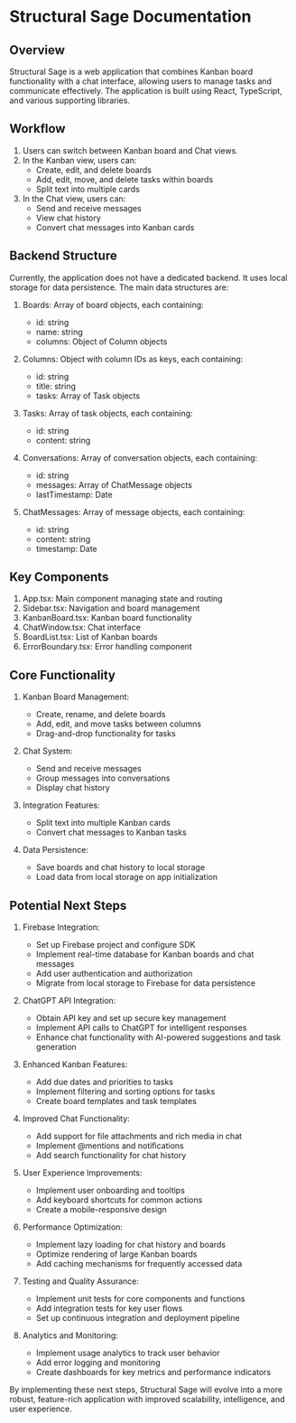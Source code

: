 # Structural Sage Documentation

## Overview

Structural Sage is a web application that combines Kanban board functionality with a chat interface, allowing users to manage tasks and communicate effectively. The application is built using React, TypeScript, and various supporting libraries.

## Workflow

1. Users can switch between Kanban board and Chat views.
2. In the Kanban view, users can:
   - Create, edit, and delete boards
   - Add, edit, move, and delete tasks within boards
   - Split text into multiple cards
3. In the Chat view, users can:
   - Send and receive messages
   - View chat history
   - Convert chat messages into Kanban cards

## Backend Structure

Currently, the application does not have a dedicated backend. It uses local storage for data persistence. The main data structures are:

1. Boards: Array of board objects, each containing:
   - id: string
   - name: string
   - columns: Object of Column objects

2. Columns: Object with column IDs as keys, each containing:
   - id: string
   - title: string
   - tasks: Array of Task objects

3. Tasks: Array of task objects, each containing:
   - id: string
   - content: string

4. Conversations: Array of conversation objects, each containing:
   - id: string
   - messages: Array of ChatMessage objects
   - lastTimestamp: Date

5. ChatMessages: Array of message objects, each containing:
   - id: string
   - content: string
   - timestamp: Date

## Key Components

1. App.tsx: Main component managing state and routing
2. Sidebar.tsx: Navigation and board management
3. KanbanBoard.tsx: Kanban board functionality
4. ChatWindow.tsx: Chat interface
5. BoardList.tsx: List of Kanban boards
6. ErrorBoundary.tsx: Error handling component

## Core Functionality

1. Kanban Board Management:
   - Create, rename, and delete boards
   - Add, edit, and move tasks between columns
   - Drag-and-drop functionality for tasks

2. Chat System:
   - Send and receive messages
   - Group messages into conversations
   - Display chat history

3. Integration Features:
   - Split text into multiple Kanban cards
   - Convert chat messages to Kanban tasks

4. Data Persistence:
   - Save boards and chat history to local storage
   - Load data from local storage on app initialization

## Potential Next Steps

1. Firebase Integration:
   - Set up Firebase project and configure SDK
   - Implement real-time database for Kanban boards and chat messages
   - Add user authentication and authorization
   - Migrate from local storage to Firebase for data persistence

2. ChatGPT API Integration:
   - Obtain API key and set up secure key management
   - Implement API calls to ChatGPT for intelligent responses
   - Enhance chat functionality with AI-powered suggestions and task generation

3. Enhanced Kanban Features:
   - Add due dates and priorities to tasks
   - Implement filtering and sorting options for tasks
   - Create board templates and task templates

4. Improved Chat Functionality:
   - Add support for file attachments and rich media in chat
   - Implement @mentions and notifications
   - Add search functionality for chat history

5. User Experience Improvements:
   - Implement user onboarding and tooltips
   - Add keyboard shortcuts for common actions
   - Create a mobile-responsive design

6. Performance Optimization:
   - Implement lazy loading for chat history and boards
   - Optimize rendering of large Kanban boards
   - Add caching mechanisms for frequently accessed data

7. Testing and Quality Assurance:
   - Implement unit tests for core components and functions
   - Add integration tests for key user flows
   - Set up continuous integration and deployment pipeline

8. Analytics and Monitoring:
   - Implement usage analytics to track user behavior
   - Add error logging and monitoring
   - Create dashboards for key metrics and performance indicators

By implementing these next steps, Structural Sage will evolve into a more robust, feature-rich application with improved scalability, intelligence, and user experience.
